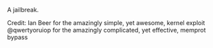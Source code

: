 A jailbreak.

Credit:
    Ian Beer for the amazingly simple, yet awesome, kernel exploit
    @qwertyoruiop for the amazingly complicated, yet effective, memprot bypass
